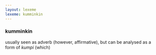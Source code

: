 ```yaml
---
layout: lexeme
lexeme: kumminkin
---
```


###  kumminkin 
usually seen as adverb (however, affirmative), but can be analysed as a form of *kumpi* (which)

